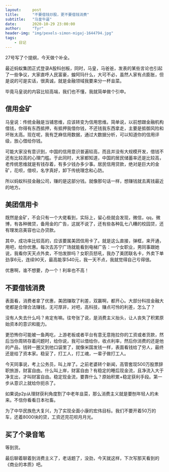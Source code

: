 ```yaml
---
layout:     post
title:      "不要借钱炒股，更不要借钱消费"
subtitle:   "马皇牛逼"
date:       2020-10-29 23:00:00
author:     "Tyr"
header-img: "img/pexels-simon-migaj-1644794.jpg"
tags:
    - 日记
---
```



27号写了个提纲，今天做个补全。

最近蚂蚁集团正式登录A股科创板，同时，马皇，马爸爸，发表的某些言论也引起了一些争议，大家直呼人民富豪，蝗阿玛什么，大可不必，虽然人家有点膨胀，但是说的可是实话，很真诚，就是金融领域我要来分一杯韭菜。

毕竟马皇说的内容比较高端，我们也不懂，我就简单做个引申。

## 信用金矿

马皇说：传统金融是当铺思维，应该转变为信用思维。简单说，以前想跟金融机构借钱，你得有东西抵押，有抵押我借你钱，不还钱我东西拿走，主要是抵御风险和坏账太高。现在呢，我有芝麻信用数据，通过大数据分析，可以知道你的信用评级，放心借给你钱。

可能大家没有意识到，中国的信用意识普遍较高，而且并没有大规模开发，借钱不还有比较高的心理门槛。于此同时，大家都知道，中国的居民储蓄率还是比较高，老传统思维就是有钱存着，有多少钱办多少事。居民信用贷款，绝对是巨大的金矿，花呗，借呗，名字真好，卸下传统理念和心防。

所以蚂蚁科技金融公司，赚的是这部分钱。就像那句话一样，想赚钱就去离钱最近的地方。

## 美团信用卡

既然是金矿，不会只有一个大佬看到，实际上，留心些就会发现，微信，qq，微博，有各种微贷，备用金的广告，这就不说了，还有些各种乱七八糟的校园贷，还有理发店美容也让办贷款。

其中，成功率比较高的，应该要属美团信用卡了。就是这么直接，弹框，来开通，用吧，给你优惠。每次去苏宁广场就能看到电梯广告：一个女职业，男同事跟她说，我看你天天点外卖，不怕发胖吗？女职员怒吼，我办了美团联名卡，外卖下单劲享6元，连续90天，最高能享540元，我一天不点，我就觉得自己亏得很。

优惠啊，谁不想要，办一个！利率也不高！

## 不要借钱消费

表面看，消费者拿了优惠，美团赚取了利差，双赢啊，都开心。大部分科技金融大佬都是合理合法赚钱，无可厚非，对吧，高科技，赚点可怜的利差，怎么了？

没有人失去什么吗？肯定有嘛。往夸张了说，是消费主义抬头，让人丧失了积累原始资本的意识和能力。

更恐怖你可能被一鱼两吃，上游老板或者平台有意无意拖拉你的工资或者货款，然后当你周转存着问题时，给你说，我可以借给你，收点利率，然后你消费的还是他的产品，钱转一圈又到他口袋里了，就像米国发钱一样，表面看钱给了穷人，最终还是给了资本家。稳妥了，打工人，打工魂，一辈子做打工人。

今天同事说，考上公务员，叫上岸了。之前老婆转个新闻，高管套现500万股票辞职旅游，财富自由。什么叫上岸，财富自由？有稳定的睡后现金流，且净流入大于净支出，才叫财富自由。稳定现金流，要靠什么？原始积累+稳定获利手段。第一步从意识上就给你扼杀了。

如果说p2p从理财获利角度割了中老年韭菜，那么消费主义就是要刨年轻人的未来。不信你看看日本社畜。

为了中华民族危大复兴，为了实现全面小康的宏伟目标。我们不要开着50万的车，还着8000块的贷，工资还完花呗月月光。

## 买了个录音笔

等到货。

最后聊着聊着到消费主义了，老话题了，没劲，今天就这样，下次写那天看到的《商业的本质》吧。